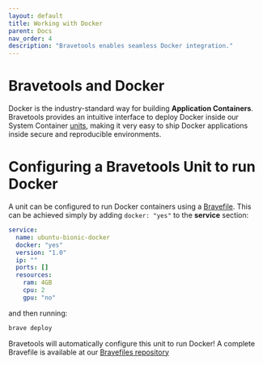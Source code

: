 ```yaml
---
layout: default
title: Working with Docker
parent: Docs
nav_order: 4
description: "Bravetools enables seamless Docker integration."
---
```


# Bravetools and Docker

Docker is the industry-standard way for building **Application Containers**. Bravetools provides an intuitive interface to deploy Docker inside our System Container [units](../cli/brave_deploy), making it very easy to ship Docker applications inside secure and reproducible environments.

# Configuring a Bravetools Unit to run Docker

A unit can be configured to run Docker containers using a [Bravefile](../bravefile). This can be achieved simply by adding `docker: "yes"` to the **service** section:

```yaml
service:
  name: ubuntu-bionic-docker
  docker: "yes"
  version: "1.0"
  ip: ""
  ports: []
  resources:
    ram: 4GB
    cpu: 2
    gpu: "no"
```

and then running:

```bash
brave deploy
```

Bravetools will automatically configure this unit to run Docker! A complete Bravefile is available at our [Bravefiles repository](https://github.com/beringresearch/bravefiles/tree/master/ubuntu/ubuntu-bionic-docker)